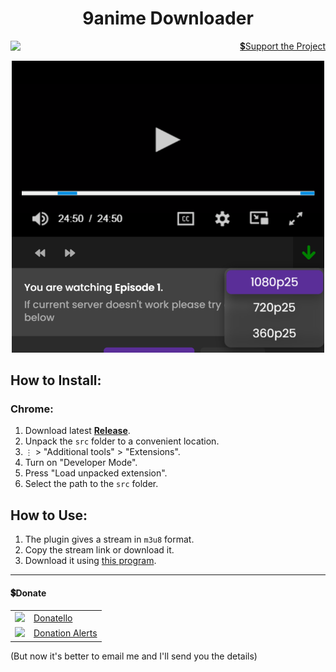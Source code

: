 <h1 align="center">9anime Downloader</h1>
<p align="right">
    <img align="left" src="https://shields.io/badge/version-v1.0.0-blue">
    <a href="#donate">💲Support the Project</a>
</p>
<p align="center">
    <img src="github/images/main.png"  width="500px">
</p>

## How to Install:
### Chrome:
  1. Download latest **[Release](https://github.com/SuperZombi/9anime-downloader/releases)**.
  2. Unpack the ```src``` folder to a convenient location.
  3. ```⋮``` > "Additional tools" > "Extensions".
  4. Turn on "Developer Mode".
  5. Press "Load unpacked extension".
  6. Select the path to the ```src``` folder.


## How to Use:
  1. The plugin gives a stream in `m3u8` format.
  2. Copy the stream link or download it.
  3. Download it using [this program](https://github.com/SuperZombi/.m3u8).

<hr>

#### 💲Donate

<table>
  <tr>
    <td>
       <img width="18px" src="https://www.google.com/s2/favicons?domain=https://donatello.to&sz=256">
    </td>
    <td>
      <a href="https://donatello.to/super_zombi">Donatello</a>
    </td>
  </tr>
  <tr>
    <td>
       <img width="18px" src="https://www.google.com/s2/favicons?domain=https://www.donationalerts.com&sz=256">
    </td>
    <td>
      <a href="https://www.donationalerts.com/r/super_zombi">Donation Alerts</a>
    </td>
  </tr>
</table>
    
(But now it's better to email me and I'll send you the details)
